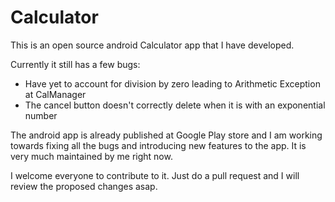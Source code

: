 # Calculator
This is an open source android Calculator app that I have developed. 

Currently it still has a few bugs:
- Have yet to account for division by zero leading to Arithmetic Exception at CalManager
- The cancel button doesn't correctly delete when it is with an exponential number

The android app is already published at Google Play store and I am working towards fixing all the bugs and introducing new 
features to the app. It is very much maintained by me right now.

I welcome everyone to contribute to it. Just do a pull request and I will review the proposed changes asap.
